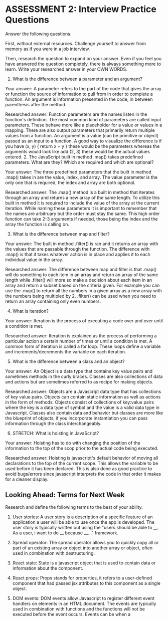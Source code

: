 # ASSESSMENT 2: Interview Practice Questions

Answer the following questions.

First, without external resources. Challenge yourself to answer from memory as if you were in a job interview.

Then, research the question to expand on your answer. Even if you feel you have answered the question completely, there is always something more to learn. Write your researched answer in your OWN WORDS.

1. What is the difference between a parameter and an argument?

Your answer: A parameter refers to the part of the code that gives the array or function the source of information to pull from in order to complete a function. An argument is information presented in the code, in between parenthesis after the method.

Researched answer: Function parameters are the names listen in the function's definition. The most common kind of parameters are called input parameters. These behave more like a placeholder for a value or values in a mapping. There are also output parameters that primarily return multiple values from a function. An argument is a value (can be primitive or object) passed as an input to a function. A good way to visualize the difference is if you have (x, y) { return x + y } these would be the parameters whereas the arguments would look like add (2, 3) these would be the actual values entered.
2. The JavaScript built in method .map() takes predefined parameters. What are they? Which are required and which are optional?

Your answer: The three predefined parameters that the built in method .map() takes in are the value, index, and array. The value parameter is the only one that is required, the index and array are both optional.

Researched answer: The .map() method is a built in method that iterates through an array and returns a new array of the same length. To utilize this built in method it is required to include the value of the array at the current iteration. While naming these parameters it is important to remember that the names are arbitruary but the order must stay the same. This high order function can take 2-3 arguments if needed, those being the index and the array the function is calling on.

3. What is the difference between map and filter?

Your answer: The built in method .filter() is ran and it returns an array with the values that are passable through the function. The difference with .map() is that it takes whatever action is in place and applies it to each individual value in the array. 

Researched answer: The difference between map and filter is that .map() will do something to each item in an array and return an array of the same length while .filter() will more so make a decision about each item in an array and return a subset based on the criteria given. For example you can use the .map() to return all the numbers in a given array as a new array with the numbers being multipled by 2. .filter() can be used when you need to return an array containing only even numbers. 

4. What is iteration?

Your answer: Iteration is the process of executing a code over and over until a condition is met. 

Researched answer:  Iteration is explained as the process of performing a particular action a certain number of times or until a condition is met. A common form of iteration is called a for loop. These loops define a variable and increments/decrements the variable on each iteration.

5. What is the difference between a class and an object?

Your answer: An Object is a data type that contains key value pairs and sometimes methods  in the curly braces. Classes are also collections of data and actions but are sometimes referred to as recipe for making objects.

Researched answer: Objects are a Javascript data type that has collections of key value pairs. Objects can contain static information as well as actions in the form of methods. Objects consist of collections of key:value pairs where the key is a data type of symbol and the value is a valid data type in Javascript. Classes also contain data and behavior but classes are more like the blueprint of objects, if you incorporate instantiation you can pass information through the class interchangeably.

6. STRETCH: What is hoisting in JavaScript?

Your answer: Hoisting has to do with changing the position of the information to the top of the scop prior to the actual code being executed.

Researched answer: Hoisting is javascript's default behavior of moving all declarations to the top of the current scope. This allows the variable to be used before it has been declared. This is also done as good practice to avoid bugs/errors since javascript interprets the code in that order it makes for a cleaner display.

## Looking Ahead: Terms for Next Week

Research and define the following terms to the best of your ability.

1. User stories: A user story is a description of a specific feature of an application a user will be able to use once the app is developed. The user story is typically written out using the "users should be able to __. As a user, i want to do __ because __..." framework.

2. Spread operator: The spread operator allows you to quickly copy all or part of an existing array or object into another array or object, often used in combination with destructuring.

3. React state: State is a javascript object that is used to contain data or information about the component.

4. React props: Props stands for properties, it refers to a user-defined component that had passed jsx attributes to this component as a single object.

5. DOM events: DOM events allow Javascript to register different event handlers on elements in an HTML document. The events are typically used in combination with functions and the functions will not be executed before the event occurs. Events can be when a 
